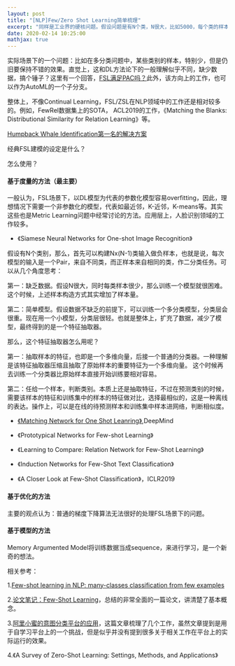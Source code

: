 ```yaml
---
layout: post
title: "[NLP]Few/Zero Shot Learning简单梳理"
excerpt: "同样是工业界的硬核问题。假设问题是有N个类，N很大，比如5000，每个类的样本只有10个。那么，任给一个样本，做5000分类，怎么办？"
date: 2020-02-14 10:25:00
mathjax: true
---
```


实际场景下的一个问题：比如在多分类问题中，某些类别的样本，特别少，但是仍旧要保持不错的效果。直觉上，这和DL方法论下的一般理解似乎不同，缺少数据，搞个锤子？这里有一个回答，[FSL满足PAC吗？](https://www.zhihu.com/question/325125054)此外，该方向上的工作，也可以作为AutoML的一个子分支。

整体上，不像Continual Learning，FSL/ZSL在NLP领域中的工作还是相对较多的。例如，FewRel数据集上的SOTA， ACL2019的工作，《Matching the Blanks: Distributional Similarity for Relation Learning》等。

[Humpback Whale Identification第一名的解决方案](https://www.kaggle.com/c/humpback-whale-identification/discussion/82366)

经典FSL建模的设定是什么？

怎么使用？

#### 基于度量的方法（最主要）

一般认为，FSL场景下，以DL模型为代表的参数化模型容易overfitting，因此，理想情况下需要一个非参数化的模型，代表如最近邻，K-近邻，K-means等。其实这些也是Metric Learning问题中经常讨论的方法。应用层上，人脸识别领域的工作较多。

+ 《Siamese Neural Networks for One-shot Image Recognition》

假设有N个类别，那么，首先可以构建Nx(N-1)类输入做负样本，也就是说，每次模型的输入是一个Pair，来自不同类，而正样本来自相同的类，作二分类任务。可以从几个角度思考：

第一：缺乏数据。假设N很大，同时每类样本很少，那么训练一个模型就很困难。这个时候，上述样本构造方式其实增加了样本量。

第二：简单模型。假设数据不缺乏的前提下，可以训练一个多分类模型，分类层会很重。现在用一个小模型，分类层很轻。也就是整体上，扩充了数据，减少了模型，最终得到的是一个特征抽取器。

那么，这个特征抽取器怎么用呢？

第一：抽取样本的特征，也即是一个多维向量，后接一个普通的分类器。一种理解是该特征抽取器压缩且抽取了原始样本的重要特征为一个多维向量。 这个时候再去训练一个分类器比原始样本直接开始训练要相对容易。

第二：任给一个样本，判断类别。本质上还是抽取特征，不过在预测类别的时候，需要该样本的特征和训练集中的样本的特征做对比，选择最相似的，这是一种离线的表达。操作上，可以是在线的待预测样本和训练集中样本进网络，判断相似度。

+ [《Matching Network for One Shot Leanring》](https://arxiv.org/abs/1606.04080),DeepMind

+ 《Prototypical Networks for Few-shot Learning》

+ 《Learning to Compare: Relation Network for Few-Shot Learning》

+ 《Induction Networks for Few-Shot Text Classification》

+ 《A Closer Look at Few-Shot Classification》，ICLR2019

#### 基于优化的方法

主要的观点认为：普通的梯度下降算法无法很好的处理FSL场景下的问题。

#### 基于模型的方法

Memory Argumented Model将训练数据当成sequence，来进行学习，是一个新奇的想法。


相关参考：

1.[Few-shot learning in NLP: many-classes classification from few examples](https://data4thought.com/fewshot_learning_nlp.html)

2.[论文笔记：Few-Shot Learning](http://www.zmonster.me/2019/12/08/few-shot-learning.html)，总结的非常全面的一篇论文，讲清楚了基本概念。

3.[阿里小蜜的意图分类平台的应用](https://mp.weixin.qq.com/s?__biz=MzI0NTE4NjA0OQ==&mid=2658360388&idx=2&sn=cf49a5d9810687eab3f6f7f8341dd6eb)，这篇文章梳理了几个工作，虽然文章提到是用于自学习平台上的一个挑战，但是似乎并没有提到很多关于相关工作在平台上的实际运行的效果。

4.《A Survey of Zero-Shot Learning: Settings, Methods, and Applications》